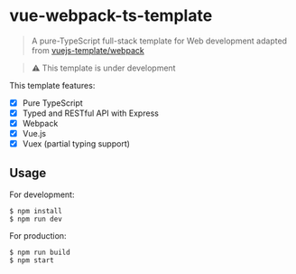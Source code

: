 # vue-webpack-ts-template

> A pure-TypeScript full-stack template for Web development adapted from [vuejs-template/webpack](https://github.com/vuejs-templates/webpack)

> ⚠️ This template is under development

This template features:

* [x] Pure TypeScript
* [x] Typed and RESTful API with Express
* [x] Webpack
* [x] Vue.js
* [x] Vuex (partial typing support)

## Usage

For development:

```
$ npm install
$ npm run dev
```

For production:

```
$ npm run build
$ npm start
```
